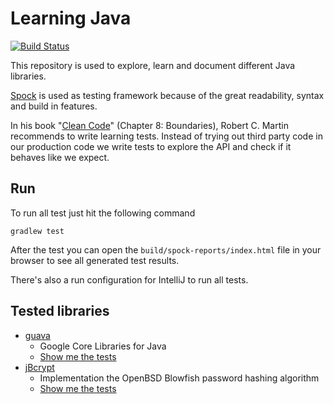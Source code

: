 # Learning Java

[![Build Status](https://travis-ci.org/feedm3/learning-java.svg)](https://travis-ci.org/feedm3/learning-java)

This repository is used to explore, learn and document different Java libraries.

[Spock](https://github.com/spockframework/spock) is used as testing framework because of the
great readability, syntax and build in features.

In his book "[Clean Code](http://www.amazon.de/dp/0132350882)" (Chapter 8: Boundaries), Robert C. Martin recommends 
to write learning tests. Instead of trying out third party code in our production code we write tests to explore 
the API and check if it behaves like we expect.

## Run

To run all test just hit the following command

```
gradlew test
```

After the test you can open the `build/spock-reports/index.html` file in your browser to see all generated test results.

There's also a run configuration for IntelliJ to run all tests.

## Tested libraries

* [guava](https://github.com/google/guava)
    - Google Core Libraries for Java
    - [Show me the tests](src/test/groovy/guava)
* [jBcrypt](https://github.com/svenkubiak/jBCrypt)
    - Implementation the OpenBSD Blowfish password hashing algorithm
    - [Show me the tests](src/test/groovy/bcrypt)